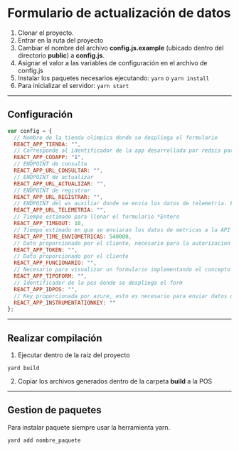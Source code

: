 # Formulario de actualización de datos

1. Clonar el proyecto.
2. Entrar en la ruta del proyecto
3. Cambiar el nombre del archivo **config.js.example** (ubicado dentro del directorio **public**) a **config.js**.
4. Asignar el valor a las variables de configuración en el archivo de config.js
5. Instalar los paquetes necesarios ejecutando: ```yarn``` o ```yarn install```
6. Para inicializar el servidor:
```yarn start```
------------

## Configuración

```js
var config = {
  // Nombre de la tienda olimpica donde se despliega el formulario
  REACT_APP_TIENDA: "",
  // Corresponde al identificador de la app desarrollada por redsis para azure insight
  REACT_APP_CODAPP: "1",
  // ENDPOINT de consulta
  REACT_APP_URL_CONSULTAR: "",
  // ENDPOINT de actualizar
  REACT_APP_URL_ACTUALIZAR: "",
  // ENDPOINT de registrar
  REACT_APP_URL_REGISTRAR: "",
  // ENDPOINT del ws auxiliar donde se envia los datos de telemetria. Este es un desarrollo realizado en .net core con el proposito de recibir los datos del formulario y reenviar a azure, todo esto siempre y cuando haya restricciones de salida para el formulario
  REACT_APP_URL_TELEMETRIA: "",
  // Tiempo estimado para llenar el formulario *Entero
  REACT_APP_TIMEOUT: 10,
  // Tiempo estimado en que se enviaran los datos de metricas a la API *Entero
  REACT_APP_TIME_ENVIOMETRICAS: 540000,
  // Dato proporcionado por el cliente, necesario para la autorizacion
  REACT_APP_TOKEN: "",
  // Dato proporcionado por el cliente
  REACT_APP_FUNCIONARIO: "",
  // Necesario para visualizar un formulario implementando el concepto 'Testing A/B', los posibles escenarios son 'a | b'
  REACT_APP_TIPOFORM: "",
  // Identificador de la pos donde se despliega el form
  REACT_APP_IDPOS: "",
  // Key proporcionada por azure, esto es necesario para enviar datos de telemetria directamente a azure
  REACT_APP_INSTRUMENTATIONKEY: ""
};
```

------------

## Realizar compilación

1. Ejecutar dentro de la raiz del proyecto

```
yard build
```

2. Copiar los archivos generados dentro de la carpeta **build** a la POS
------------


## Gestion de paquetes


Para instalar paquete siempre usar la herramienta yarn.

```
yard add nombre_paquete
```
